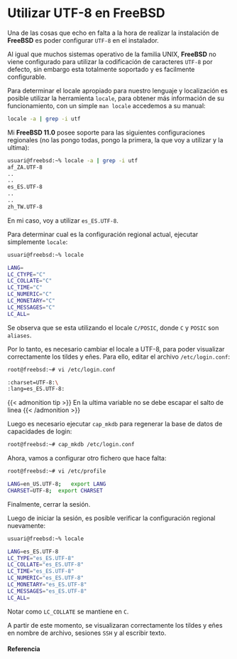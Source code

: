 # Utilizar UTF-8 en FreeBSD

Una de las cosas que echo en falta a la hora de realizar la instalación de **FreeBSD** es poder configurar `UTF-8` en el instalador.

Al igual que muchos sistemas operativo de la familia UNIX, **FreeBSD** no viene configurado para utilizar la codificación de caracteres `UTF-8` por defecto, sin embargo esta totalmente soportado y es facilmente configurable.

<!--more-->

Para determinar el locale apropiado para nuestro lenguaje y localización es posible utilizar la herramienta `locale`, para obtener más información de su funcionamiento, con un simple `man locale` accedemos a su manual:

```bash
locale -a | grep -i utf
```

Mi **FreeBSD 11.0** posee soporte para las siguientes configuraciones regionales (no las pongo todas, pongo la primera, la que voy a utilizar y la ultima):

```bash
usuari@freebsd:~% locale -a | grep -i utf
af_ZA.UTF-8
..
..
es_ES.UTF-8
..
..
zh_TW.UTF-8
```

En mi caso, voy a utilizar `es_ES.UTF-8`.

Para determinar cual es la configuración regional actual, ejecutar simplemente `locale`:

```bash
usuari@freebsd:~% locale

LANG=
LC_CTYPE="C"
LC_COLLATE="C"
LC_TIME="C"
LC_NUMERIC="C"
LC_MONETARY="C"
LC_MESSAGES="C"
LC_ALL=
```

Se observa que se esta utilizando el locale `C/POSIC`, donde `C` y `POSIC` son `aliases`.

Por lo tanto, es necesario cambiar el locale a UTF-8, para poder visualizar correctamente los tildes y eñes. Para ello, editar el archivo `/etc/login.conf`:

```bash
root@freebsd:~# vi /etc/login.conf

:charset=UTF-8:\
:lang=es_ES.UTF-8:
```

{{< admonition tip >}}
En la ultima variable no se debe escapar el salto de linea
{{< /admonition >}}

Luego es necesario ejecutar `cap_mkdb` para regenerar la base de datos de capacidades de login:

```bash
root@freebsd:~# cap_mkdb /etc/login.conf
```

Ahora, vamos a configurar otro fichero que hace falta:

```bash
root@freebsd:~# vi /etc/profile

LANG=en_US.UTF-8;   export LANG
CHARSET=UTF-8;  export CHARSET
```

Finalmente, cerrar la sesión.

Luego de iniciar la sesión, es posible verificar la configuración regional nuevamente:

```bash
usuari@freebsd:~% locale

LANG=es_ES.UTF-8
LC_TYPE="es_ES.UTF-8"
LC_COLLATE="es_ES.UTF-8"
LC_TIME="es_ES.UTF-8"
LC_NUMERIC="es_ES.UTF-8"
LC_MONETARY="es_ES.UTF-8"
LC_MESSAGES="es_ES.UTF-8"
LC_ALL=
```
Notar como `LC_COLLATE` se mantiene en `C`.

A partir de este momento, se visualizaran correctamente los tildes y eñes en nombre de archivo, sesiones `SSH` y al escribir texto.
#### Referencia


